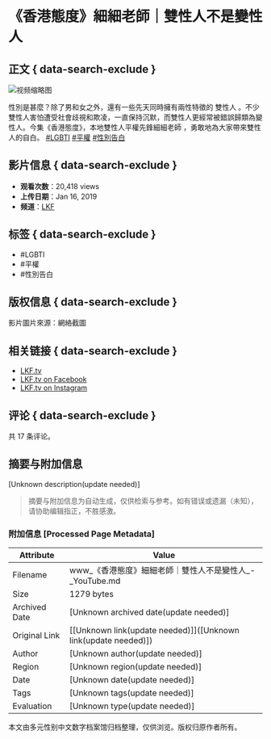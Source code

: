 # 《香港態度》細細老師｜雙性人不是變性人

## 正文 { data-search-exclude }


![视频缩略图](https://i.ytimg.com/vi/DPAV71hoi5g/hqdefault.jpg?sqp=-oaymwEmCKgBEF5IWvKriqkDGQgBFQAAiEIYAdgBAeIBCggYEAIYBjgBQAE=&rs=AOn4CLC0nwB_4K4p3ni5EUJXjH1nY3hG_w)

性別是甚麼？除了男和女之外，還有一些先天同時擁有兩性特徵的 雙性人 。不少雙性人害怕遭受社會歧視和欺凌，一直保持沉默，而雙性人更經常被錯誤歸類為變性人。今集《香港態度》，本地雙性人平權先鋒細細老師 ，勇敢地為大家帶來雙性人的自白。 [#LGBTI](https://www.youtube.com/hashtag/lgbti) [#平權](https://www.youtube.com/hashtag/%E5%B9%B3%E6%AC%8A) [#性別告白](https://www.youtube.com/hashtag/%E6%80%A7%E5%88%A5%E5%91%8A%E7%99%BD)

## 影片信息 { data-search-exclude }

- **观看次数**：20,418 views
- **上传日期**：Jan 16, 2019
- **频道**：[LKF](https://www.youtube.com/channel/UC4-PMczpRNgQn0Sp63oVcWg)

## 标签 { data-search-exclude }
- #LGBTI
- #平權
- #性別告白

## 版权信息 { data-search-exclude }
影片圖片來源：網絡截圖

## 相关链接 { data-search-exclude }
- [LKF.tv](https://lkf.tv/)
- [LKF.tv on Facebook](https://lkf.plus/lkftvfb)
- [LKF.tv on Instagram](https://lkf.plus/lkftvig) 

## 评论 { data-search-exclude }
共 17 条评论。
<!-- tcd_original_link https://www.youtube.com/watch?v=2Rk6fz2X5PM -->


## 摘要与附加信息

<!-- tcd_abstract -->
[Unknown description(update needed)]
<!-- tcd_abstract_end -->

> 摘要与附加信息为自动生成，仅供检索与参考。如有错误或遗漏（未知），请协助编辑指正，不胜感激。

### 附加信息 [Processed Page Metadata]

| Attribute       | Value                                  |
|-----------------|----------------------------------------|
| Filename        | www_《香港態度》細細老師｜雙性人不是變性人_-_YouTube.md                             |
| Size            | 1279 bytes                           |
| Archived Date   | [Unknown archived date(update needed)]                             |
| Original Link   | [[Unknown link(update needed)]]([Unknown link(update needed)])                       |
| Author          | [Unknown author(update needed)]                               |
| Region          | [Unknown region(update needed)]                               |
| Date            | [Unknown date(update needed)]                                 |
| Tags            | [Unknown tags(update needed)]                                 |
| Evaluation            | [Unknown type(update needed)]                                 |
<!-- tcd_table_end -->

本文由多元性别中文数字档案馆归档整理，仅供浏览。版权归原作者所有。
